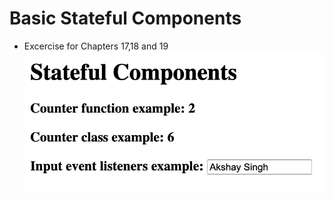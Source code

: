 # Basic Stateful Components

- Excercise for Chapters 17,18 and 19
![output](stateful-components-exercise.png)